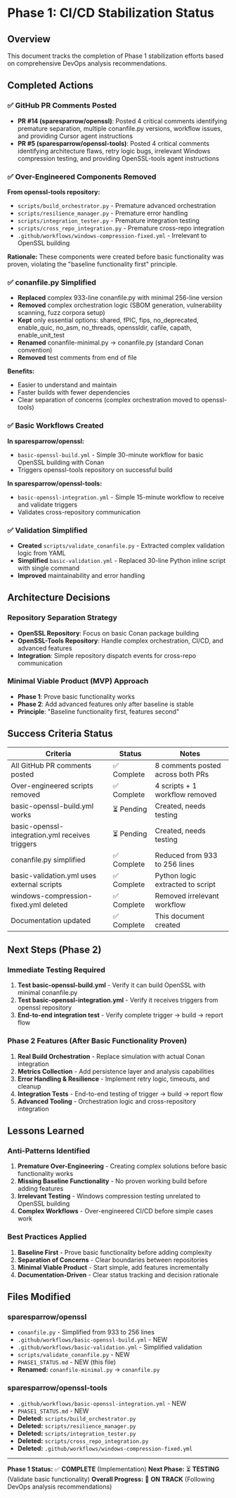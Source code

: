 # Phase 1: CI/CD Stabilization Status

## Overview
This document tracks the completion of Phase 1 stabilization efforts based on comprehensive DevOps analysis recommendations.

## Completed Actions

### ✅ GitHub PR Comments Posted
- **PR #14 (sparesparrow/openssl)**: Posted 4 critical comments identifying premature separation, multiple conanfile.py versions, workflow issues, and providing Cursor agent instructions
- **PR #5 (sparesparrow/openssl-tools)**: Posted 4 critical comments identifying architecture flaws, retry logic bugs, irrelevant Windows compression testing, and providing OpenSSL-tools agent instructions

### ✅ Over-Engineered Components Removed
**From openssl-tools repository:**
- `scripts/build_orchestrator.py` - Premature advanced orchestration
- `scripts/resilience_manager.py` - Premature error handling
- `scripts/integration_tester.py` - Premature integration testing
- `scripts/cross_repo_integration.py` - Premature cross-repo integration
- `.github/workflows/windows-compression-fixed.yml` - Irrelevant to OpenSSL building

**Rationale:** These components were created before basic functionality was proven, violating the "baseline functionality first" principle.

### ✅ conanfile.py Simplified
- **Replaced** complex 933-line conanfile.py with minimal 256-line version
- **Removed** complex orchestration logic (SBOM generation, vulnerability scanning, fuzz corpora setup)
- **Kept** only essential options: shared, fPIC, fips, no_deprecated, enable_quic, no_asm, no_threads, openssldir, cafile, capath, enable_unit_test
- **Renamed** conanfile-minimal.py → conanfile.py (standard Conan convention)
- **Removed** test comments from end of file

**Benefits:**
- Easier to understand and maintain
- Faster builds with fewer dependencies
- Clear separation of concerns (complex orchestration moved to openssl-tools)

### ✅ Basic Workflows Created
**In sparesparrow/openssl:**
- `basic-openssl-build.yml` - Simple 30-minute workflow for basic OpenSSL building with Conan
- Triggers openssl-tools repository on successful build

**In sparesparrow/openssl-tools:**
- `basic-openssl-integration.yml` - Simple 15-minute workflow to receive and validate triggers
- Validates cross-repository communication

### ✅ Validation Simplified
- **Created** `scripts/validate_conanfile.py` - Extracted complex validation logic from YAML
- **Simplified** `basic-validation.yml` - Replaced 30-line Python inline script with single command
- **Improved** maintainability and error handling

## Architecture Decisions

### Repository Separation Strategy
- **OpenSSL Repository**: Focus on basic Conan package building
- **OpenSSL-Tools Repository**: Handle complex orchestration, CI/CD, and advanced features
- **Integration**: Simple repository dispatch events for cross-repo communication

### Minimal Viable Product (MVP) Approach
- **Phase 1**: Prove basic functionality works
- **Phase 2**: Add advanced features only after baseline is stable
- **Principle**: "Baseline functionality first, features second"

## Success Criteria Status

| Criteria | Status | Notes |
|----------|--------|-------|
| All GitHub PR comments posted | ✅ Complete | 8 comments posted across both PRs |
| Over-engineered scripts removed | ✅ Complete | 4 scripts + 1 workflow removed |
| basic-openssl-build.yml works | ⏳ Pending | Created, needs testing |
| basic-openssl-integration.yml receives triggers | ⏳ Pending | Created, needs testing |
| conanfile.py simplified | ✅ Complete | Reduced from 933 to 256 lines |
| basic-validation.yml uses external scripts | ✅ Complete | Python logic extracted to script |
| windows-compression-fixed.yml deleted | ✅ Complete | Removed irrelevant workflow |
| Documentation updated | ✅ Complete | This document created |

## Next Steps (Phase 2)

### Immediate Testing Required
1. **Test basic-openssl-build.yml** - Verify it can build OpenSSL with minimal conanfile.py
2. **Test basic-openssl-integration.yml** - Verify it receives triggers from openssl repository
3. **End-to-end integration test** - Verify complete trigger → build → report flow

### Phase 2 Features (After Basic Functionality Proven)
1. **Real Build Orchestration** - Replace simulation with actual Conan integration
2. **Metrics Collection** - Add persistence layer and analysis capabilities  
3. **Error Handling & Resilience** - Implement retry logic, timeouts, and cleanup
4. **Integration Tests** - End-to-end testing of trigger → build → report flow
5. **Advanced Tooling** - Orchestration logic and cross-repository integration

## Lessons Learned

### Anti-Patterns Identified
1. **Premature Over-Engineering** - Creating complex solutions before basic functionality works
2. **Missing Baseline Functionality** - No proven working build before adding features
3. **Irrelevant Testing** - Windows compression testing unrelated to OpenSSL building
4. **Complex Workflows** - Over-engineered CI/CD before simple cases work

### Best Practices Applied
1. **Baseline First** - Prove basic functionality before adding complexity
2. **Separation of Concerns** - Clear boundaries between repositories
3. **Minimal Viable Product** - Start simple, add features incrementally
4. **Documentation-Driven** - Clear status tracking and decision rationale

## Files Modified

### sparesparrow/openssl
- `conanfile.py` - Simplified from 933 to 256 lines
- `.github/workflows/basic-openssl-build.yml` - NEW
- `.github/workflows/basic-validation.yml` - Simplified validation
- `scripts/validate_conanfile.py` - NEW
- `PHASE1_STATUS.md` - NEW (this file)
- **Renamed:** `conanfile-minimal.py` → `conanfile.py`

### sparesparrow/openssl-tools
- `.github/workflows/basic-openssl-integration.yml` - NEW
- `PHASE1_STATUS.md` - NEW
- **Deleted:** `scripts/build_orchestrator.py`
- **Deleted:** `scripts/resilience_manager.py`
- **Deleted:** `scripts/integration_tester.py`
- **Deleted:** `scripts/cross_repo_integration.py`
- **Deleted:** `.github/workflows/windows-compression-fixed.yml`

---

**Phase 1 Status:** ✅ **COMPLETE** (Implementation)
**Next Phase:** ⏳ **TESTING** (Validate basic functionality)
**Overall Progress:** 🎯 **ON TRACK** (Following DevOps analysis recommendations)
